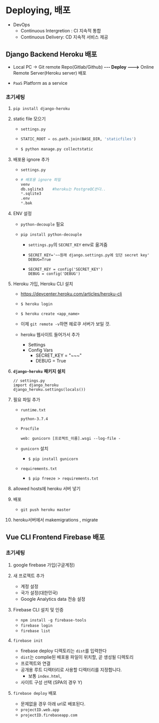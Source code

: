 # Deploying, 배포

- DevOps
  - Continuous Intergretion : CI 지속적 통합
  - Continuous  Delivery: CD 지속적 서비스 제공
  
## Django Backend Heroku 배포

- Local PC -> Git remote Repo(Gitlab/Github) **--- Deploy --->** Online Remote Server(Heroku server) 배포

- `PaaS` Platform as a service

### 초기세팅

1. `pip install django-heroku`

2. static file 모으기

   - `settings.py`

   - ```python
     STATIC_ROOT = os.path.join(BASE_DIR, 'staticfiles')
     ```

   - ```bash
     $ python manage.py collectstatic
     ```

3. 배포용 ignore 추가

   - `settings.py`

   - ```python
     # 배포용 ignore 파일
     venv
     db.sqlite3    #heroku는 PostgreQC쓴다..
     *.sqlite3
     .env
     *.bak
     ```

4. ENV 설정

   - `python-decouple` 필요

   - `pip install python-decouple`

     - `settings.py`의 `SECRET_KEY` env로 옮겨줌

     - ```
       SECRET_KEY='~~원래 django.settings.py에 있던 secret key'
       DEBUG=True
       ```

     - ```
       SECRET_KEY = config('SECRET_KEY')
       DEBUG = config('DEBUG')
       ```

5. Heroku 가입, Heroku CLI 설치

   - https://devcenter.heroku.com/articles/heroku-cli 

   - ```
     $ heroku login
     ```

   - ```
     $ heroku create <app_name>
     ```

   - 이제 `git remote -v`하면 헤로쿠 서버가 보일 것. 

   - heroku 웹사이트 들어가서 추가

     - Settings
     - Config Vars
       - SECRET_KEY = "~~~"
       - DEBUG = True

6. **`django-heroku`** **패키지 설치**

   ```
   // settings.py
   import django_heroku
   django_heroku.settings(locals())
   ```

7. 필요 파일 추가

   - `runtime.txt`

     ```
     python-3.7.4
     
     ```

   - `Procfile`

     ```
     web: gunicorn [프로젝트_이름].wsgi --log-file -
     
     ```

   - `gunicorn` 설치

     - `$ pip install gunicorn`

   - `requirements.txt`

     - `$ pip freeze > requirements.txt`

8. allowed hosts에 heroku 서버 넣기

9. 배포

   - `git push heroku master`

10. heroku서버에서 makemigrations , migrate


## Vue CLI Frontend Firebase 배포

### 초기세팅

1. google firebase 가입(구글계정)

2. 새 프로젝트 추가
    - 계정 설정 
    - 국가 설정(대한민국)
    - Google Analytics data 전송 설정 

3. Firebase CLI 설치 및 인증	
   - `npm install -g firebase-tools`
   - `firebase login`
   - `firebase list` 

4. `firebase init`
   - firebase deploy 디렉토리는 `dist`를 입력한다 
   - `dist`는 complie된 배포용 파일이 위치할, 곧 생성될 디렉토리
   - 프로젝트와 연결
   - 공개용 루트 디렉터리로 사용할 디렉터리를 지정합니다.
     - 보통 `index.html`, 
   - 사이트 구성 선택 (SPA의 경우 Y)

5. `firebase deploy` 배포
   - 문제없을 경우 아래 url로 배포된다.
   - `projectID.web.app`
   - `projectID.firebaseapp.com`
     